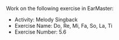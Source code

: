 Work on the following exercise in EarMaster:
- Activity: Melody Singback
- Exercise Name: Do, Re, Mi, Fa, So, La, Ti
- Exercise Number: 5.6
